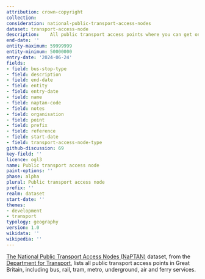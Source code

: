 ```yaml
---
attribution: crown-copyright
collection: 
consideration: national-public-transport-access-nodes
dataset: transport-access-node
description: 	All public transport access points where you can get on or off public transport
end-date: ''
entity-maximum: 59999999
entity-minimum: 50000000
entry-date: '2024-06-24'
fields:
- field: bus-stop-type
- field: description
- field: end-date
- field: entity
- field: entry-date
- field: name
- field: naptan-code
- field: notes
- field: organisation
- field: point
- field: prefix
- field: reference
- field: start-date
- field: transport-access-node-type
github-discussion: 69
key-field: ''
licence: ogl3
name: Public transport access node
paint-options: ''
phase: alpha
plural: Public transport access node
prefix: ''
realm: dataset
start-date: ''
themes:
- development
- transport
typology: geography
version: 1.0
wikidata: ''
wikipedia: ''
---
```


[The National Public Transport Access Nodes (NaPTAN)](https://www.gov.uk/government/publications/national-public-transport-access-node-schema) dataset, from the [Department for Transport](https://www.gov.uk/government/organisations/department-for-transport), lists all public transport access points in Great Britain, including bus, rail, tram, metro, underground, air and ferry services.
